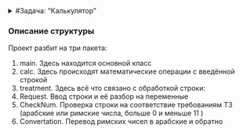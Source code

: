 <details>
<summary>#Задача: “Калькулятор”</summary>
###Описание:
Создайте консольное приложение “Калькулятор”. Приложение должно читать из консоли введенные пользователем арифметические операции и выводить в консоль результат их выполнения.

###Требования:
1. Калькулятор умеет выполнять операции сложения, вычитания, умножения и деления с двумя числами: a + b, a - b, a * b, a / b. Данные передаются в одну строку (смотрите пример)! Решения, в которых каждое число и арифмитеческая операция передаются с новой строки считаются неверными.
2. Калькулятор умеет работать как с арабскими (1,2,3,4,5…), так и с римскими (I,II,III,IV,V…) числами.
3. Калькулятор должен принимать на вход числа от 1 до 10 включительно, не более. На выходе числа не ограничиваются по величине и могут быть любыми.
4. Калькулятор умеет работать только с целыми числами.
5. Калькулятор умеет работать только с арабскими или римскими цифрами одновременно, при вводе пользователем строки вроде 3 + II калькулятор должен выбросить исключение и прекратить свою работу.
6. При вводе римских чисел, ответ должен быть выведен римскими цифрами, соответственно, при вводе арабских - ответ ожидается арабскими.
7. При вводе пользователем неподходящих чисел приложение выбрасывает исключение и завершает свою работу.
8. При вводе пользователем строки, не соответствующей одной из вышеописанных арифметических операций, приложение выбрасывает исключение и завершает свою работу.
####Пример работы программы:
```
Input:
1 + 2
Output:
3
Input:
VI / III
Output:
II
```

</details>

### Описание структуры
Проект разбит на три пакета:
1. main. Здесь находится основной класс
2. calc. Здесь происходят математические операции с введённой строкой
3. treatment. Здесь всё что связано с обработкой строки:
  3. Request. Ввод строки и её разбор на переменные
  3. CheckNum. Проверка строки на соответствие требованиям ТЗ (арабские или римские числа, больше 0 и меньше 11 )
  3. Convertation. Перевод римских чисел в арабские и обратно